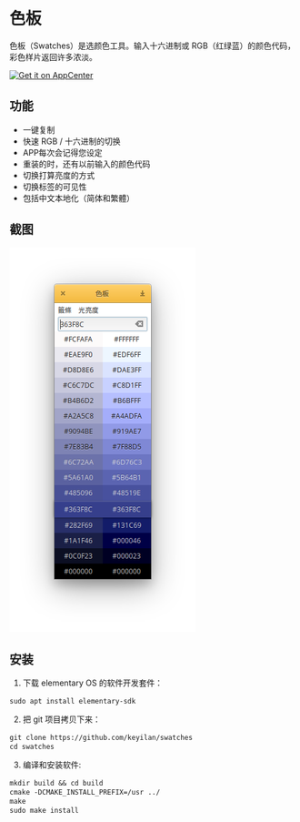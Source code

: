 # 色板

色板（Swatches）是选颜色工具。输入十六进制或 RGB（红绿蓝）的颜色代码，彩色样片返回许多浓淡。

[![Get it on AppCenter](https://appcenter.elementary.io/badge.svg)](https://appcenter.elementary.io/com.github.keyilan.swatches)﻿

## 功能

* 一键复制
* 快速 RGB / 十六进制的切换
* APP每次会记得您设定
* 重装的时，还有以前输入的颜色代码
* 切换打算亮度的方式
* 切换标签的可见性
* 包括中文本地化（简体和繁體）

## 截图

![截图](/data/screenshot_zh.png?raw=true)

## 安装

1. 下载 elementary OS 的软件开发套件：

````
sudo apt install elementary-sdk
````

2. 把 git 项目拷贝下来：

````
git clone https://github.com/keyilan/swatches
cd swatches
````

3. 编译和安装软件:

````
mkdir build && cd build
cmake -DCMAKE_INSTALL_PREFIX=/usr ../
make
sudo make install
````
